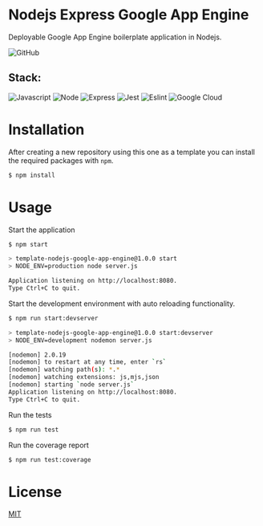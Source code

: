 # Nodejs Express Google App Engine
Deployable Google App Engine boilerplate application in Nodejs.

![GitHub](https://img.shields.io/github/license/s-dehaan/snippets?color=blue&style=for-the-badge)

## Stack:

![Javascript](https://img.shields.io/badge/JavaScript-F7DF1E?style=for-the-badge&logo=javascript&logoColor=black)
![Node](https://img.shields.io/badge/Node.js-43853D?style=for-the-badge&logo=node.js&logoColor=white)
![Express](https://img.shields.io/badge/Express.js-404D59?style=for-the-badge)
![Jest](https://img.shields.io/badge/Jest-323330?style=for-the-badge&logo=Jest&logoColor=white)
![Eslint](https://img.shields.io/badge/eslint-3A33D1?style=for-the-badge&logo=eslint&logoColor=white)
![Google Cloud](https://img.shields.io/badge/Google_Cloud-4285F4?style=for-the-badge&logo=google-cloud&logoColor=white)

# Installation
After creating a new repository using this one as a template you can install the required packages with `npm`.

```bash
$ npm install
```

# Usage
Start the application
```bash
$ npm start

> template-nodejs-google-app-engine@1.0.0 start
> NODE_ENV=production node server.js

Application listening on http://localhost:8080.
Type Ctrl+C to quit.
```

Start the development environment with auto reloading functionality.
```bash
$ npm run start:devserver

> template-nodejs-google-app-engine@1.0.0 start:devserver
> NODE_ENV=development nodemon server.js

[nodemon] 2.0.19
[nodemon] to restart at any time, enter `rs`
[nodemon] watching path(s): *.*
[nodemon] watching extensions: js,mjs,json
[nodemon] starting `node server.js`
Application listening on http://localhost:8080.
Type Ctrl+C to quit.
```

Run the tests
```bash
$ npm run test
```

Run the coverage report
```bash
$ npm run test:coverage
```

# License
[MIT](#license)